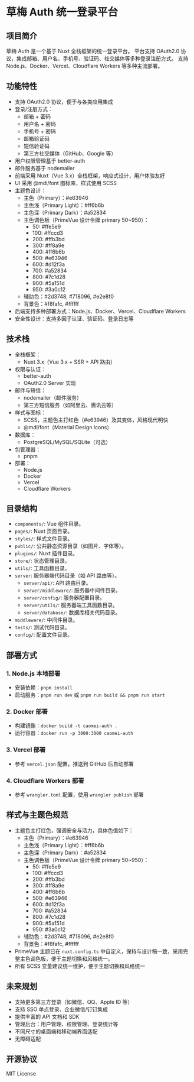 # 草梅 Auth 统一登录平台

## 项目简介

草梅 Auth 是一个基于 Nuxt 全栈框架的统一登录平台。
平台支持 OAuth2.0 协议，集成邮箱、用户名、手机号、验证码、社交媒体等多种登录注册方式。
支持 Node.js、Docker、Vercel、Cloudflare Workers 等多种主流部署。

## 功能特性

-   支持 OAuth2.0 协议，便于与各类应用集成
-   登录/注册方式：
    -   邮箱 + 密码
    -   用户名 + 密码
    -   手机号 + 密码
    -   邮箱验证码
    -   短信验证码
    -   第三方社交媒体（GitHub、Google 等）
-   用户权限管理基于 better-auth
-   邮件服务基于 nodemailer
-   前端采用 Nuxt（Vue 3.x）全栈框架，响应式设计，用户体验友好
-   UI 采用 @mdi/font 图标库，样式使用 SCSS
-   主题色设计：
    -   主色（Primary）：#e63946
    -   主色浅（Primary Light）：#ff6b6b
    -   主色深（Primary Dark）：#a52834
    -   主色调色板（PrimeVue 设计令牌 primary 50~950）：
        -   50: #ffe5e9
        -   100: #ffccd3
        -   200: #ffb3bd
        -   300: #ff8a9e
        -   400: #ff6b6b
        -   500: #e63946
        -   600: #d12f3a
        -   700: #a52834
        -   800: #7c1d28
        -   900: #5a151d
        -   950: #3a0c12
    -   辅助色：#2d3748, #718096, #e2e8f0
    -   背景色：#f8fafc, #ffffff
-   后端支持多种部署方式：Node.js、Docker、Vercel、Cloudflare Workers
-   安全性设计：支持多因子认证、验证码、登录日志等

## 技术栈

-   全栈框架：
    -   Nuxt 3.x（Vue 3.x + SSR + API 路由）
-   权限与认证：
    -   better-auth
    -   OAuth2.0 Server 实现
-   邮件与短信：
    -   nodemailer（邮件服务）
    -   第三方短信服务（如阿里云、腾讯云等）
-   样式与图标：
    -   SCSS，主题色主打红色（#e63946）及其变体，风格现代明快
    -   @mdi/font（Material Design Icons）
-   数据库：
    -   PostgreSQL/MySQL/SQLite（可选）
-   包管理器：
    -   pnpm
-   部署：
    -   Node.js
    -   Docker
    -   Vercel
    -   Cloudflare Workers

## 目录结构

-   `components/`: Vue 组件目录。
-   `pages/`: Nuxt 页面目录。
-   `styles/`: 样式文件目录。
-   `public/`: 公共静态资源目录（如图片、字体等）。
-   `plugins/`: Nuxt 插件目录。
-   `store/`: 状态管理目录。
-   `utils/`: 工具函数目录。
-   `server`: 服务器端代码目录（如 API 路由等）。
    -   `server/api/`: API 路由目录。
    -   `server/middleware/`: 服务器中间件目录。
    -   `server/config/`: 服务器配置目录。
    -   `server/utils/`: 服务器端工具函数目录。
    -   `server/database/`: 数据库相关代码目录。
-   `middleware/`: 中间件目录。
-   `tests/`: 测试代码目录。
-   `config/`: 配置文件目录。

## 部署方式

### 1. Node.js 本地部署

-   安装依赖：`pnpm install`
-   启动服务：`pnpm run dev` 或 `pnpm run build && pnpm run start`

### 2. Docker 部署

-   构建镜像：`docker build -t caomei-auth .`
-   运行容器：`docker run -p 3000:3000 caomei-auth`

### 3. Vercel 部署

-   参考 `vercel.json` 配置，推送到 GitHub 后自动部署

### 4. Cloudflare Workers 部署

-   参考 `wrangler.toml` 配置，使用 `wrangler publish` 部署

## 样式与主题色规范

-   主题色主打红色，强调安全与活力，具体色值如下：
    -   主色（Primary）：#e63946
    -   主色浅（Primary Light）：#ff6b6b
    -   主色深（Primary Dark）：#a52834
    -   主色调色板（PrimeVue 设计令牌 primary 50~950）：
        -   50: #ffe5e9
        -   100: #ffccd3
        -   200: #ffb3bd
        -   300: #ff8a9e
        -   400: #ff6b6b
        -   500: #e63946
        -   600: #d12f3a
        -   700: #a52834
        -   800: #7c1d28
        -   900: #5a151d
        -   950: #3a0c12
    -   辅助色：#2d3748, #718096, #e2e8f0
    -   背景色：#f8fafc, #ffffff
-   PrimeVue 主题已在 `nuxt.config.ts` 中自定义，保持与设计稿一致，采用完整主色调色板，便于主题切换和风格统一。
-   所有 SCSS 变量建议统一维护，便于主题切换和风格统一

## 未来规划

-   支持更多第三方登录（如微信、QQ、Apple ID 等）
-   支持 SSO 单点登录、企业微信/钉钉集成
-   提供丰富的 API 文档和 SDK
-   管理后台：用户管理、权限管理、登录统计等
-   不同尺寸的桌面端和移动端界面适配
-   无障碍适配

## 开源协议

MIT License
